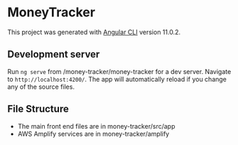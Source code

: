 # MoneyTracker

This project was generated with [Angular CLI](https://github.com/angular/angular-cli) version 11.0.2.

## Development server

Run `ng serve` from /money-tracker/money-tracker for a dev server. Navigate to `http://localhost:4200/`. The app will automatically reload if you change any of the source files.

## File Structure
- The main front end files are in money-tracker/src/app
- AWS Amplify services are in money-tracker/amplify
